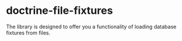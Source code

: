 # doctrine-file-fixtures
The library is designed to offer you a functionality of loading database fixtures from files.
